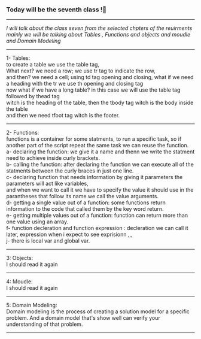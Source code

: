 ### Today will be the seventh class !🙂

---

_I will talk about the class seven from the selected chpters of the reuirments_
_mainly we will be talking about *Tables* , *Functions and objects and moudle and Domain Modeling*_

---

1- Tables: <br />to create a table we use the table tag,<br /> What next? we need a row; we use tr tag to indicate the row, <br />and then? we need a cell; using td tag opening and closing, what if we need a heading with the tr we use th opening and closing tag<br />
now what if we have a long table? in this case we will use the table tag followed by thead tag<br /> witch is the heading of the table, then the tbody tag witch is the body inside the table<br /> and then we need tfoot tag witch is the footer.

---

2- Functions: <br />
functions is a container for some statments, to run a specific task, so if another part of the script repeat the same task we can reuse the function.<br />
a- declaring the function: we give it a name and thenn we write the statment need to achieve inside curly brackets. <br />
b- calling the function: after declaring the function we can execute all of the statments between the curly braces in just one line.<br />
c- declaring function that needs information by giving it parameters the parameters will act like variables,<br /> and when we want to call it we have to specify the value it should use in the parantheses that follow its name we call the value arguments.<br />
d- getting a single value out of a function: some functions return information to the code that called them by the key word return.<br />
e- getting multiple values out of a function: function can return more than one value using an array.<br />
f- function decleration and function expression : decleration we can call it later, expression when i expect to see exprisionn ,,,<br />
j- there is local var and global var.<br />

---

3: Objects: <br /> I should read it again

---

4: Moudle:<br />I should read it again

---

5: Domain Modeling: <br /> Domain modeling is the process of creating a solution model for a specific problem. And a domain model that's show well can verify your understanding of that problem.

---
